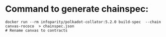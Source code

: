 # Command to generate chainspec:

```shell
docker run --rm infoparity/polkadot-collator:5.2.0 build-spec  --chain canvas-rococo  > chainspec.json
# Rename canvas to contracts
```